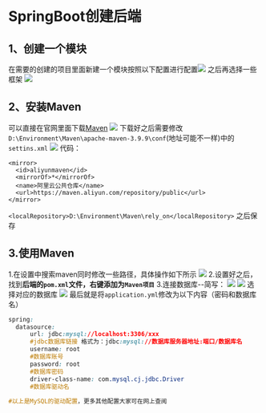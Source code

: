 # SpringBoot创建后端
## 1、创建一个模块
在需要的创建的项目里面新建一个模块按照以下配置进行配置![](https://www.fzpersonalweb.xyz/api/uploads/b5ca9d5a-fafa-49f7-8f6c-a42ab0588a3e_后端配置.png)
之后再选择一些框架
![](https://www.fzpersonalweb.xyz/api/uploads/81f0a17a-71a6-4926-90d2-ef1799283df0_框架.png)
## 2、安装Maven
可以直接在官网里面下载[Maven](https://maven.apache.org/download.cgi)
![](https://www.fzpersonalweb.xyz/api/uploads/3e202f0c-6a83-46d6-9952-6283810faac9_Maven.png)
下载好之后需要修改`D:\Environment\Maven\apache-maven-3.9.9\conf`(地址可能不一样)中的`settins.xml`
![](https://www.fzpersonalweb.xyz/api/uploads/ada6555d-3241-4901-ad0c-58c258a5018e_修改maven.png)
代码：
```language
<mirror>
  <id>aliyunmaven</id>
  <mirrorOf>*</mirrorOf>
  <name>阿里云公共仓库</name>
  <url>https://maven.aliyun.com/repository/public</url>
</mirror>
```
```<localRepository>D:\Environment\Maven\rely_on</localRepository>```
之后保存
## 3.使用Maven

1.在设置中搜索maven同时修改一些路径，具体操作如下所示
![](https://www.fzpersonalweb.xyz/api/uploads/1a441c78-8e19-45a9-8103-3038ed64c1f8_image.png)
2.设置好之后，找到**后端的`pom.xml`文件，右键添加为`Maven项目`**
3.连接数据库--简写：
![](https://www.fzpersonalweb.xyz/api/uploads/641462b1-5093-43a4-8de7-436cea6711c2_image.png)
![](https://www.fzpersonalweb.xyz/api/uploads/c1432aa4-2c5c-4cc1-a91a-2879beb700aa_image.png)
选择对应的数据库
![](https://www.fzpersonalweb.xyz/api/uploads/4919724c-6e84-4938-a4ad-ad8f3ff4e09c_image.png)
最后就是将`application.yml`修改为以下内容（密码和数据库名）
```css
spring:
  datasource:
      url: jdbc:mysql://localhost:3306/xxx 
      #jdbc数据库链接 格式为：jdbc:mysql://数据库服务器地址:端口/数据库名
      username: root
      #数据库账号
      password: root
      #数据库密码
      driver-class-name: com.mysql.cj.jdbc.Driver
      #数据库驱动名
      
#以上是MySQL的驱动配置，更多其他配置大家可在网上查阅

```
